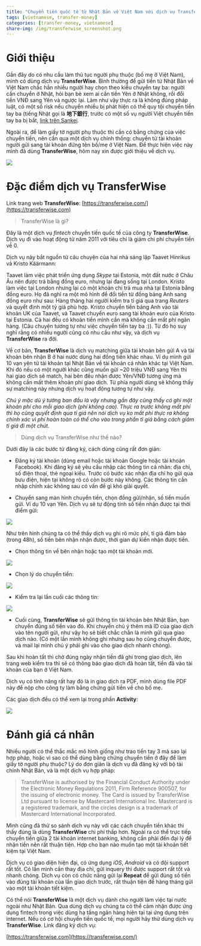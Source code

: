 ```yaml
---
title: "Chuyển tiền quốc tế từ Nhật Bản về Việt Nam với dịch vụ TransferWise"
tags: [vietnamese, transfer-money]
categories: [transfer-money, vietnamese]
share-img: /img/transferwise_screenshot.png
---
```


# Giới thiệu

Gần đây do có nhu cầu làm thủ tục người phụ thuộc (bố mẹ ở Việt Nam), mình có dùng dịch vụ **TransferWise**. Bình thường để gửi tiền từ Nhật Bản về Việt Nam chắc hẳn nhiều người hay chọn theo kiểu chuyển tay ba: người cần chuyển ở Nhật, hỏi bạn bè xem ai cần tiền Yên ở Nhật không, rồi đổi tiền VNĐ sang Yên và ngược lại. Làm như vậy thực ra là không đúng pháp luật, có một số risk nếu chuyển nhiều bị phát hiện có thể quy tội chuyển tiền tay ba (tiếng Nhật gọi là **地下銀行**, trước có một số vụ người Việt chuyển tiền tay ba bị bắt, [link trên Sankei](https://www.sankei.com/affairs/news/180222/afr1802220020-n1.html).

Ngoài ra, để làm giấy tờ người phụ thuộc thì cần có bằng chứng của việc chuyển tiền, nên cần qua một dịch vụ chính thống: chuyển từ tài khoản người gửi sang tài khoản đứng tên bố/mẹ ở Việt Nam. Để thực hiện việc này mình đã dùng **TransferWise**, hôm nay xin được giới thiệu về dịch vụ.

![](/img/transferwise_screenshot.png)

# Đặc điểm dịch vụ TransferWise

Link trang web **TransferWise**: [https://transferwise.com/](https://transferwise.com)

> TransferWise là gì?

<script async src="//pagead2.googlesyndication.com/pagead/js/adsbygoogle.js"></script>
<ins class="adsbygoogle"
     style="display:block; text-align:center;"
     data-ad-layout="in-article"
     data-ad-format="fluid"
     data-ad-client="ca-pub-2750437710821247"
     data-ad-slot="8905029259"></ins>
<script>
     (adsbygoogle = window.adsbygoogle || []).push({});
</script>

Đây là một dịch vụ *fintech* chuyển tiền quốc tế của công ty **TransferWise**. Dịch vụ đi vào hoạt động từ năm 2011 với tiêu chí là giảm chi phí chuyển tiền về 0.

Dịch vụ này bắt nguồn từ câu chuyện của hai nhà sáng lập Taavet Hinrikus và Kristo Käärmann:

Taavet làm việc phát triển ứng dụng *Skype* tại Estonia, một đất nước ở Châu Âu nên được trả bằng đồng euro, nhưng lại đang sống tại London. Kristo làm việc tại London nhưng lại có một khoản chi trả mua nhà tại Estonia bằng đồng euro. Họ đã nghĩ ra một mô hình để đổi tiền từ đồng bảng Anh sang đồng euro như sau: Hàng tháng hai người kiểm tra tỉ giá qua trang *Reuters* và quyết định một tỷ giá phù hợp. Kristo chuyển tiền bảng Anh vào tài khoản UK của Taavet, và Taavet chuyển euro sang tài khoản euro của Kristo tại Estonia. Cả hai đều có khoản tiền mình cần mà không cần mất phí ngân hàng. (Câu chuyện tương tự như việc chuyển tiền tay ba :)). Từ đó họ suy nghĩ rằng có nhiều người cũng có nhu cầu như vậy, và dịch vụ **TransferWise** ra đời.

Về cơ bản, **TransferWise** là dịch vụ matching giữa tài khoản bên gửi A và tài khoản bên nhận B ở hai nước dùng hai đồng tiền khác nhau. Ví dụ mình gửi 10 vạn yên từ tài khoản tại Nhật Bản về tài khoản cá nhân khác tại Việt Nam. Khi đó nếu có một người khác cũng muốn gửi ~20 triệu VNĐ sang Yên thì hai giao dịch sẽ match, hai bên đều nhận được Yên/VNĐ tương ứng mà không cần mất thêm khoản phí giao dịch. Từ phía người dùng sẽ không thấy sự matching này nhưng dịch vụ hoạt động tương tự như vậy.

*Chú ý mặc dù ý tưởng ban đầu là vậy nhưng gần đây cũng thấy có ghi một khoản phí cho mỗi giao dịch (phí không cao). Thực ra trước không mất phí thì họ cũng quyết định qua tỉ giá nên nói dịch vụ ko mất phí thực ra không chính xác vì phí hoàn toàn có thể cho vào trong phần tỉ giá bằng cách giảm tỉ giá đi một chút.*

> Dùng dịch vụ TransferWise như thế nào?

Dưới đây là các bước từ đăng ký, cách dùng cũng rất đơn giản:

* Đăng ký tài khoản (dùng email hoặc tài khoản Google hoặc tài khoản Facebook). Khi đăng ký sẽ yêu cầu nhập các thông tin cá nhân: địa chỉ, số điện thoại, thẻ ngoại kiều. Trước có bước xác nhận địa chỉ họ gửi qua bưu điện, hiện tại không rõ có còn bước này không. Các thông tin cần nhập chính xác không sau có vấn đề gì khó giải quyết.

* Chuyển sang màn hình chuyển tiền, chọn đồng gửi/nhận, số tiền muốn gửi. Ví dụ 10 vạn Yên. Dịch vụ sẽ tự động tính số tiền nhận được tại thời điểm gửi:

![](/img/transferwise_step01.png)

Như trên hình chúng ta có thể thấy dịch vụ ghi rõ mức phí, tỉ giá đảm bảo (trong 48h), số tiền bên nhận nhận được, thời gian dự kiến nhận được tiền.

* Chọn thông tin về bên nhận hoặc tạo một tài khoản mới.

![](/img/transferwise_step02.png)

* Chọn lý do chuyển tiền:

![](/img/transferwise_step03.png)

* Kiểm tra lại lần cuối các thông tin:

![](/img/transferwise_step04.png)

* Cuối cùng, **TransferWise** sẽ gửi thông tin tài khoản bên Nhật Bản, bạn chuyển đúng số tiền vào đó. Khi chuyển chú ý thêm mã ID của giao dịch vào tên người gửi, như vậy họ sẽ biết chắc chắn là mình gửi qua giao dịch nào. (Có một lần mình không ghi nhưng sau họ cũng chuyển được, và mail lại mình chú ý phải ghi vào cho giao dịch nhanh chóng).

Sau khi hoàn tất thì chờ đúng ngày nhận tiền đã ghi trong giao dịch, lên trang web kiểm tra thì sẽ có thông báo giao dịch đã hoàn tất, tiền đã vào tài khoản của bạn ở Việt Nam.

Dịch vụ có tính năng rất hay đó là in giao dịch ra PDF, mình dùng file PDF này để nộp cho công ty làm bằng chứng gửi tiền về cho bố mẹ.

Các giao dịch đều có thể xem lại trong phần **Activity**:

![](/img/transferwise_completed.png)

# Đánh giá cá nhân

<script async src="//pagead2.googlesyndication.com/pagead/js/adsbygoogle.js"></script>
<ins class="adsbygoogle"
     style="display:block; text-align:center;"
     data-ad-layout="in-article"
     data-ad-format="fluid"
     data-ad-client="ca-pub-2750437710821247"
     data-ad-slot="8905029259"></ins>
<script>
     (adsbygoogle = window.adsbygoogle || []).push({});
</script>

Nhiều người có thể thắc mắc mô hình giống như trao tiền tay 3 mà sao lại hợp pháp, hoặc vì sao có thể dùng bằng chứng chuyển tiền ở đây để làm giấy tờ người phụ thuộc? Lý do đơn giản là dịch vụ đã đăng ký với bộ tài chính Nhật Bản, và là một dịch vụ hợp pháp:

> TransferWise is authorised by the Financial Conduct Authority under the Electronic Money Regulations 2011, Firm Reference 900507, for the issuing of electronic money. The Card is issued by TransferWise Ltd pursuant to license by Mastercard International Inc. Mastercard is a registered trademark, and the circles design is a trademark of Mastercard International Incorporated.

Mình cũng đã thử so sánh dịch vụ này với các cách chuyển tiền khác thì thấy đúng là dùng **TransferWise** chi phí thấp hơn. Ngoài ra có thể trực tiếp chuyển tiền giữa 2 tài khoản internet banking, không cần phải đến đại lý để nhận tiền nên rất thuận tiện. Hợp cho bạn nào muốn tạo một tài khoản tiết kiệm tại Việt Nam.

Dịch vụ có giao diện hiện đại, có ứng dụng *iOS*, *Android* và có đội support rất tốt. Có lần mình cần thay địa chỉ, gửi inquery thì được support rất tốt và nhanh chóng. Dịch vụ còn có chức năng gửi lại **Repeat** để gửi đúng số tiền vào đúng tài khoản của lần giao dịch trước, rất thuận tiện để hàng tháng gửi vào một tài khoản tiết kiệm.

Có thể nói **TransferWise** là một dịch vụ dành cho người làm việc tại nước ngoài như Nhật Bản. Qua dùng dịch vụ chúng ta có thể cảm nhận được ứng dụng fintech trong việc dùng hạ tầng ngân hàng hiện tại tại ứng dụng trên internet. Nếu có cơ hội chuyển tiền quốc tế, mọi người hãy thử dùng dịch vụ **TransferWise**. Link đăng ký dịch vụ:

[https://transferwise.com](https://transferwise.com/)

<script async src="//pagead2.googlesyndication.com/pagead/js/adsbygoogle.js"></script>
<ins class="adsbygoogle"
     style="display:block; text-align:center;"
     data-ad-layout="in-article"
     data-ad-format="fluid"
     data-ad-client="ca-pub-2750437710821247"
     data-ad-slot="8905029259"></ins>
<script>
     (adsbygoogle = window.adsbygoogle || []).push({});
</script>